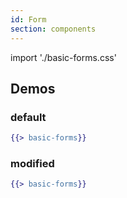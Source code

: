 ```yaml
---
id: Form
section: components
---
```


import './basic-forms.css'

## Demos
### default
```hbs
{{> basic-forms}}
```

### modified
```hbs
{{> basic-forms}}
```
